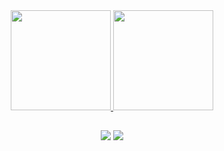 
<div align="center">
  <a href="https://github.com/GustavoScardovelliSiqueroli">
      <img height="160em" src="https://github-readme-stats.vercel.app/api?username=GustavoScardovelliSiqueroli&show_icons=true&theme=dracula&include_all_commits=true&count_private=true"/>
  <img height="160em" src="https://github-readme-stats.vercel.app/api/top-langs/?username=GustavoScardovelliSiqueroli&layout=compact&langs_count=7&theme=dracula"/>

  ##

  
<div>
  <a href = "mailto:gustavosecardovelli@gmail.com"><img src="https://img.shields.io/badge/-Email-%23333?style=for-the-badge&logo=gmail&logoColor=white" target="_blank"></a>
  <a href="https://www.linkedin.com/in/gustavo-scardovelli-siqueroli/" target="_blank"><img src="https://img.shields.io/badge/-LinkedIn-%230077B5?style=for-the-badge&logo=linkedin&logoColor=white" target="_blank"></a> 
  
  
</div>
